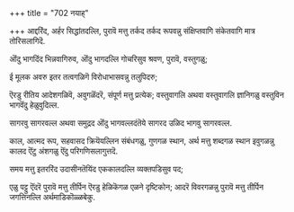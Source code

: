 +++
title = "702 नयाह्"

+++
आद्दरिंद, अर्हर सिद्धांतदल्लि, पुरावॆ मत्तु तर्कद तर्कद रूपवन्नु संक्षिप्तवागि संकेतवागि मात्र तोरिसलागिदॆ.

ऒंदु भागदिंद भिन्नवागिरुव, ऒंदु भागदल्लि गोचरिसुव श्रवण, पुरावॆ, वस्तुगळु;

ई मूलक अवरु इतर तत्वगळिगॆ विरोधाभासवन्नु तलुपिदरु;

ऎरडु रीतिय आदेशगळिवॆ, अवुगळॆंदरॆ, संपूर्ण मत्तु प्रत्येक; वस्तुवागलि अथवा वस्तुवागलि ज्ञानिगळु वस्तुविन भागवॆंदु हेळुवुदिल्ल.

सागरवु सागरवल्ल अथवा समुद्रद ऒंदु भागवल्लदंतॆये सागरद उळिद भागवु सागरवल्ल.

काल, आत्मद रूप, सहवासद क्रियॆयल्लिन संबंधगळु, गुणगळ स्थान, अर्थ मत्तु शब्दगळ स्थान इवुगळन्नु कालद ऎंटु अंशगळु ऎंदु परिगणिसलागुत्तदॆ.

समय मत्तु इतररिंद उदासीनतॆयिंद एककालदल्लि व्यक्तपडिसुव पद;

एळु पट्टु ऎंदरॆ पुरावॆ मत्तु तीर्पिन ऎरडु हेळिकॆगळ एळने दृष्टिकोन; आदरॆ विवरगळन्नु पुरावॆ मत्तु तीर्पिन जगत्तिनल्लि अर्थमाडिकॊळ्ळबेकु.

